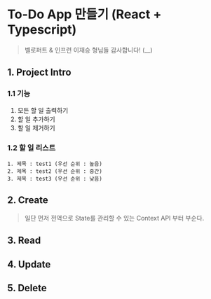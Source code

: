 # To-Do App 만들기 (React + Typescript)
> 벨로퍼트 & 인프런 이재승 형님들 감사합니다! (__)

## 1. Project Intro

### 1.1 기능
1. 모든 할 일 출력하기
2. 할 일 추가하기
3. 할 일 제거하기

### 1.2 할 일 리스트
```
1. 제목 : test1 (우선 순위 : 높음)
2. 제목 : test2 (우선 순위 : 중간)
3. 제목 : test3 (우선 순위 : 낮음)
```

## 2. Create
> 일단 먼저 전역으로 State를 관리할 수 있는 Context API 부터 부순다.



## 3. Read

## 4. Update

## 5. Delete
